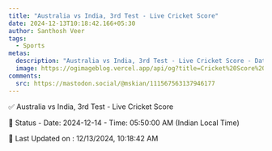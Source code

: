 ```yaml
---
title: "Australia vs India, 3rd Test - Live Cricket Score"
date: 2024-12-13T10:18:42.166+05:30
author: Santhosh Veer
tags:
  - Sports
metas:
  description: "Australia vs India, 3rd Test - Live Cricket Score - Date: 2024-12-14 - Time: 05:50:00 AM (Indian Local Time)"
  image: https://ogimageblog.vercel.app/api/og?title=Cricket%20Score%20%F0%9F%8F%8F
comments:
  src: https://mastodon.social/@mskian/111567563137946177
---
```


✅ Australia vs India, 3rd Test - Live Cricket Score

📑 Status - Date: 2024-12-14 - Time: 05:50:00 AM (Indian Local Time)

<!--more-->

📝 Last Updated on : 12/13/2024, 10:18:42 AM
